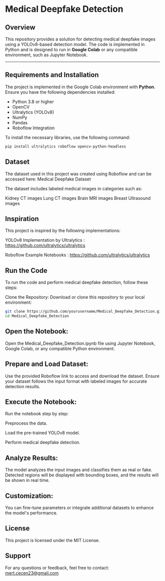 # Medical Deepfake Detection  

## Overview  
This repository provides a solution for detecting medical deepfake images using a YOLOv8-based detection model. The code is implemented in Python and is designed to run in **Google Colab** or any compatible environment, such as Jupyter Notebook.  

---

## Requirements and Installation  
The project is implemented in the Google Colab environment with **Python**. Ensure you have the following dependencies installed:  

- Python 3.8 or higher  
- OpenCV  
- Ultralytics (YOLOv8)  
- NumPy  
- Pandas  
- Roboflow Integration  

To install the necessary libraries, use the following command:  
```bash
pip install ultralytics roboflow opencv-python-headless
```

## Dataset
The dataset used in this project was created using Roboflow and can be accessed here:
Medical Deepfake Dataset

The dataset includes labeled medical images in categories such as:

Kidney CT images
Lung CT images
Brain MRI images
Breast Ultrasound images

## Inspiration
This project is inspired by the following implementations:

YOLOv8 Implementation by Ultralytics :  https://github.com/ultralytics/ultralytics 

Roboflow Example Notebooks :  https://github.com/ultralytics/ultralytics 

## Run the Code
To run the code and perform medical deepfake detection, follow these steps:

Clone the Repository:
Download or clone this repository to your local environment:

```bash
git clone https://github.com/yourusername/Medical_Deepfake_Detection.git
cd Medical_Deepfake_Detection
```
## Open the Notebook:
Open the Medical_Deepfake_Detection.ipynb file using Jupyter Notebook, Google Colab, or any compatible Python environment.

## Prepare and Load Dataset:

Use the provided Roboflow link to access and download the dataset.
Ensure your dataset follows the input format with labeled images for accurate detection results.

## Execute the Notebook:
Run the notebook step by step:

Preprocess the data.

Load the pre-trained YOLOv8 model.

Perform medical deepfake detection.

## Analyze Results:
The model analyzes the input images and classifies them as real or fake.
Detected regions will be displayed with bounding boxes, and the results will be shown in real time.

## Customization:
You can fine-tune parameters or integrate additional datasets to enhance the model's performance.

## License
This project is licensed under the MIT License.

## Support
For any questions or feedback, feel free to contact:
mert.cecen23@gmail.com

